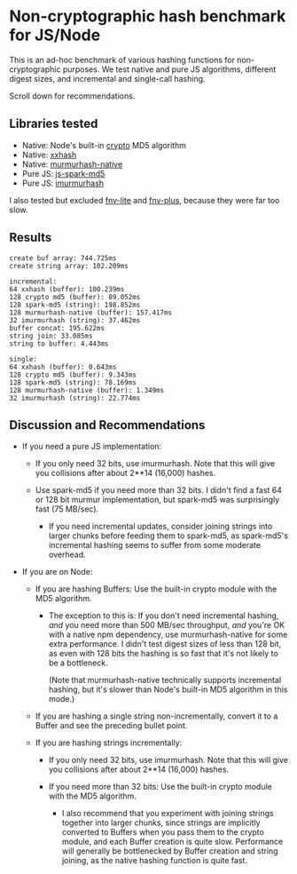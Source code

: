 # Non-cryptographic hash benchmark for JS/Node

This is an ad-hoc benchmark of various hashing functions for non-cryptographic
purposes. We test native and pure JS algorithms, different digest sizes, and
incremental and single-call hashing.

Scroll down for recommendations.

## Libraries tested

* Native: Node's built-in [crypto](https://nodejs.org/api/crypto.html) MD5 algorithm
* Native: [xxhash](https://github.com/mscdex/node-xxhash)
* Native: [murmurhash-native](https://github.com/royaltm/node-murmurhash-native)
* Pure JS: [js-spark-md5](https://github.com/satazor/js-spark-md5)
* Pure JS: [imurmurhash](https://github.com/jensyt/imurmurhash-js)

I also tested but excluded [fnv-lite](https://github.com/casetext/fnv-lite)
and [fnv-plus](https://github.com/tjwebb/fnv-plus), because they were far too
slow.

## Results

```
create buf array: 744.725ms
create string array: 102.209ms

incremental:
64 xxhash (buffer): 100.239ms
128 crypto md5 (buffer): 89.052ms
128 spark-md5 (string): 198.852ms
128 murmurhash-native (buffer): 157.417ms
32 imurmurhash (string): 37.462ms
buffer concat: 195.622ms
string join: 33.085ms
string to buffer: 4.443ms

single:
64 xxhash (buffer): 0.643ms
128 crypto md5 (buffer): 9.343ms
128 spark-md5 (string): 78.169ms
128 murmurhash-native (buffer): 1.349ms
32 imurmurhash (string): 22.774ms
```

## Discussion and Recommendations

* If you need a pure JS implementation:

    * If you only need 32 bits, use imurmurhash. Note that this will give you collisions after about 2**14 (16,000) hashes.

    * Use spark-md5 if you need more than 32 bits. I didn't find a fast 64 or 128 bit murmur implementation, but spark-md5 was surprisingly fast (75 MB/sec).

        * If you need incremental updates, consider joining strings into larger chunks before feeding them to spark-md5, as spark-md5's incremental hashing seems to suffer from some moderate overhead.

* If you are on Node:

    * If you are hashing Buffers: Use the built-in crypto module with the MD5 algorithm.

        * The exception to this is: If you don't need incremental hashing, *and* you need more than 500 MB/sec throughput, *and* you're OK with a native npm dependency, use murmurhash-native for some extra performance. I didn't test digest sizes of less than 128 bit, as even with 128 bits the hashing is so fast that it's not likely to be a bottleneck.

            (Note that murmurhash-native technically supports incremental hashing, but it's slower than Node's built-in MD5 algorithm in this mode.)

    * If you are hashing a single string non-incrementally, convert
      it to a Buffer and see the preceding bullet point.

    * If you are hashing strings incrementally:

        * If you only need 32 bits, use imurmurhash. Note that this will give you collisions after about 2**14 (16,000) hashes.

        * If you need more than 32 bits: Use the built-in crypto module with the MD5 algorithm.

            * I also recommend that you experiment with joining strings together into larger chunks, since strings are implicitly converted to Buffers when you pass them to the crypto module, and each Buffer creation is quite slow. Performance will generally be bottlenecked by Buffer creation and string joining, as the native hashing function is quite fast.
